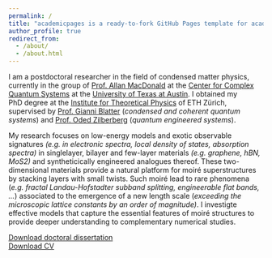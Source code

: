 ```yaml
---
permalink: /
title: "academicpages is a ready-to-fork GitHub Pages template for academic personal websites"
author_profile: true
redirect_from: 
  - /about/
  - /about.html
---
```


I am a postdoctoral researcher in the field of condensed matter physics, currently in the group of [Prof. Allan MacDonald](https://web2.ph.utexas.edu/~macdgrp/) at the [Center for Complex Quantum Systems](http://order.ph.utexas.edu/) at the [University of Texas at Austin](https://www.utexas.edu/). I obtained my PhD degree at the [Institute for Theoretical Physics](https://itp.phys.ethz.ch/) of ETH Zürich, supervised by [Prof. Gianni Blatter](https://itp.phys.ethz.ch/research/condmat/vortex.html) (*condensed and coherent quantum systems*) and [Prof. Oded Zilberberg](https://quest.phys.ethz.ch/) (*quantum engineered systems*).

My research focuses on low-energy models and exotic observable signatures *(e.g. in electronic spectra, local density of states, absorption spectra)* in singlelayer, bilayer and few-layer materials *(e.g. graphene, hBN, MoS2)* and syntheticically engineered analogues thereof. These two-dimensional materials provide a natural platform for moiré superstructures by stacking layers with small twists. Such moiré lead to rare phenomena (*e.g. fractal Landau-Hofstadter subband splitting, engineerable flat bands, ...*) associated to the emergence of a new length scale (*exceeding the microscopic lattice constants by an order of magnitude)*. I investigte effective models that capture the essential features of moiré structures to provide deeper understanding to complementary numerical studies.

[Download doctoral dissertation](https://doi.org/10.3929/ethz-b-000475934)\
[Download CV](files/CV_WolfTobias_March25_2024.pdf)
